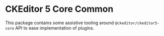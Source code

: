 # CKEditor 5 Core Common

This package contains some assistive tooling around `@ckeditor/ckeditor5-core`
API to ease implementation of plugins.
